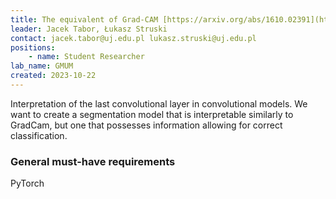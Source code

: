 ```yaml
---
title: The equivalent of Grad-CAM [https://arxiv.org/abs/1610.02391](https://arxiv.org/abs/1610.02391).
leader: Jacek Tabor, Łukasz Struski
contact: jacek.tabor@uj.edu.pl lukasz.struski@uj.edu.pl
positions:
    - name: Student Researcher
lab_name: GMUM
created: 2023-10-22
---
```


Interpretation of the last convolutional layer in convolutional models. We want to create a segmentation model that is interpretable similarly to GradCam, but one that possesses information allowing for correct classification.

### General must-have requirements

PyTorch
